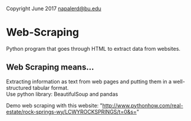 Copyright June 2017 napalerd@bu.edu
# Web-Scraping
Python program that goes through HTML to extract data from websites.

## Web Scraping means...
Extracting information as text from web pages and putting them in a well-structured tabular format.  
Use python library: BeautifulSoup and pandas

Demo web scraping with this website: "http://www.pythonhow.com/real-estate/rock-springs-wy/LCWYROCKSPRINGS/t=0&s="

